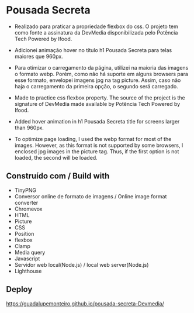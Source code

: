 # Pousada Secreta

- Realizado para praticar a propriedade flexbox do css. O projeto tem como fonte a assinatura da DevMedia disponibilizada pelo Potência Tech Powered by Ifood. 
- Adicionei animação hover no título h1 Pousada Secreta para telas maiores que 960px. 
- Para otimizar o carregamento da página, utilizei na maioria das imagens o formato webp. Porém, como não há suporte em alguns browsers para esse formato, envelopei imagens jpg na tag picture. Assim, caso não haja o carregamento da primeira opção, o segundo será carregado.

- Made to practice css flexbox property. The source of the project is the signature of DevMedia made available by Potência Tech Powered by Ifood.
- Added hover animation in h1 Pousada Secreta title for screens larger than 960px.
- To optimize page loading, I used the webp format for most of the images. However, as this format is not supported by some browsers, I enclosed jpg images in the picture tag. Thus, if the first option is not loaded, the second will be loaded.

##  Construído com / Build with

- TinyPNG
- Conversor online de formato de imagens / Online image format converter
- Chromevox
- HTML
- Picture
- CSS
- Position
- flexbox
- Clamp
- Media query
- Javascript
- Servidor web local(Node.js) / local web server(Node.js)
- Lighthouse

## Deploy

https://guadalupemonteiro.github.io/pousada-secreta-Devmedia/
